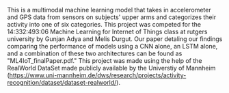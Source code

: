 This is a multimodal machine learning model that takes in accelerometer and GPS data from sensors on subjects' upper arms and categorizes their activity into one of six categories.
This project was competed for the 14:332:493:06 Machine Learning for Internet of Things class at rutgers university by Gunjan Adya and Melis Durgut. Our paper detaling our findings comparing the performance of models using a CNN alone, an LSTM alone, and a combination of these two architectures can be found as "ML4IoT_finalPaper.pdf."
This project was made using the help of the RealWorld DataSet made publicly available by the Universtiy of Mannheim (https://www.uni-mannheim.de/dws/research/projects/activity-recognition/dataset/dataset-realworld/).
